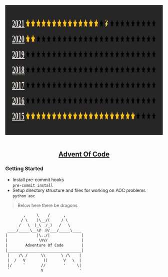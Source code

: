 <br>
<div align="center">
  <code>
    <img height=414 src="aoc/summary.jpg" alt="img">
  </code>
<h2><a href="https://adventofcode.com/">Advent Of Code</a>  </h2>
</div>

### Getting Started

- Install pre-commit hooks  
  `pre-commit install`
- Setup directory structure and files for working on AOC problems  
  `python aoc`

> Below here there be dragons

```
        ,     \    /      ,  
       / \    )\__/(     / \  
      /   \  (_\  /_)   /   \  
 ____/_____\__\@  @/___/_____\____
|             |\../|              |
|              \VV/               |
|        Adventure Of Code        |
|_________________________________|
 |    /\ /      \\       \ /\    |
 |  /   V        ))       V   \  |
 |/     `       //        '     \|
 `              V                '
```
